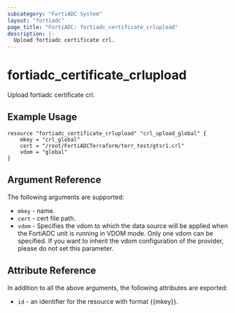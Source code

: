 ```yaml
---
subcategory: "FortiADC System"
layout: "fortiadc"
page_title: "FortiADC: fortiadc_certificate_crlupload"
description: |-
  Upload fortiadc certificate crl.
---
```


# fortiadc_certificate_crlupload
Upload fortiadc certificate crl.

## Example Usage
```hcl
resource "fortiadc_certificate_crlupload" "crl_upload_global" {
	mkey = "crl_global"
	cert = "/root/FortiADCTerraform/terr_test/gtsr1.crl"
	vdom = "global"
}

```

## Argument Reference

The following arguments are supported:

* `mkey` - name.
* `cert` - cert file path.
* `vdom` - Specifies the vdom to which the data source will be applied when the FortiADC unit is running in VDOM mode. Only one vdom can be specified. If you want to inherit the vdom configuration of the provider, please do not set this parameter.

## Attribute Reference

In addition to all the above arguments, the following attributes are exported:
* `id` - an identifier for the resource with format {{mkey}}.

